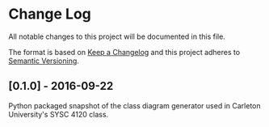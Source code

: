# Change Log
All notable changes to this project will be documented in this file.

The format is based on [Keep a Changelog](http://keepachangelog.com/)
and this project adheres to [Semantic Versioning](http://semver.org/).

## [0.1.0] - 2016-09-22
Python packaged snapshot of the class diagram generator used in Carleton
University's SYSC 4120 class.
